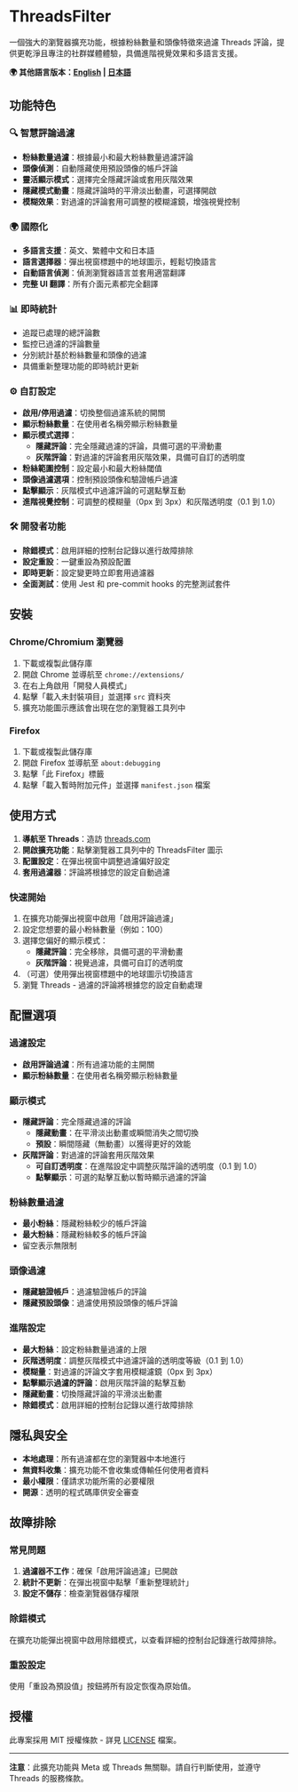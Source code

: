 # ThreadsFilter

一個強大的瀏覽器擴充功能，根據粉絲數量和頭像特徵來過濾 Threads 評論，提供更乾淨且專注的社群媒體體驗，具備進階視覺效果和多語言支援。

**🌍 其他語言版本：[English](README.md) | [日本語](README.ja.md)**

## 功能特色

### 🔍 **智慧評論過濾**

- **粉絲數量過濾**：根據最小和最大粉絲數量過濾評論
- **頭像偵測**：自動隱藏使用預設頭像的帳戶評論
- **靈活顯示模式**：選擇完全隱藏評論或套用灰階效果
- **隱藏模式動畫**：隱藏評論時的平滑淡出動畫，可選擇開啟
- **模糊效果**：對過濾的評論套用可調整的模糊濾鏡，增強視覺控制

### 🌍 **國際化**

- **多語言支援**：英文、繁體中文和日本語
- **語言選擇器**：彈出視窗標題中的地球圖示，輕鬆切換語言
- **自動語言偵測**：偵測瀏覽器語言並套用適當翻譯
- **完整 UI 翻譯**：所有介面元素都完全翻譯

### 📊 **即時統計**

- 追蹤已處理的總評論數
- 監控已過濾的評論數量
- 分別統計基於粉絲數量和頭像的過濾
- 具備重新整理功能的即時統計更新

### ⚙️ **自訂設定**

- **啟用/停用過濾**：切換整個過濾系統的開關
- **顯示粉絲數量**：在使用者名稱旁顯示粉絲數量
- **顯示模式選擇**：
  - **隱藏評論**：完全隱藏過濾的評論，具備可選的平滑動畫
  - **灰階評論**：對過濾的評論套用灰階效果，具備可自訂的透明度
- **粉絲範圍控制**：設定最小和最大粉絲閾值
- **頭像過濾選項**：控制預設頭像和驗證帳戶過濾
- **點擊顯示**：灰階模式中過濾評論的可選點擊互動
- **進階視覺控制**：可調整的模糊量（0px 到 3px）和灰階透明度（0.1 到 1.0）

### 🛠️ **開發者功能**

- **除錯模式**：啟用詳細的控制台記錄以進行故障排除
- **設定重設**：一鍵重設為預設配置
- **即時更新**：設定變更時立即套用過濾器
- **全面測試**：使用 Jest 和 pre-commit hooks 的完整測試套件

## 安裝

### Chrome/Chromium 瀏覽器

1. 下載或複製此儲存庫
2. 開啟 Chrome 並導航至 `chrome://extensions/`
3. 在右上角啟用「開發人員模式」
4. 點擊「載入未封裝項目」並選擇 `src` 資料夾
5. 擴充功能圖示應該會出現在您的瀏覽器工具列中

### Firefox

1. 下載或複製此儲存庫
2. 開啟 Firefox 並導航至 `about:debugging`
3. 點擊「此 Firefox」標籤
4. 點擊「載入暫時附加元件」並選擇 `manifest.json` 檔案

## 使用方式

1. **導航至 Threads**：造訪 [threads.com](https://www.threads.com)
2. **開啟擴充功能**：點擊瀏覽器工具列中的 ThreadsFilter 圖示
3. **配置設定**：在彈出視窗中調整過濾偏好設定
4. **套用過濾器**：評論將根據您的設定自動過濾

### 快速開始

1. 在擴充功能彈出視窗中啟用「啟用評論過濾」
2. 設定您想要的最小粉絲數量（例如：100）
3. 選擇您偏好的顯示模式：
   - **隱藏評論**：完全移除，具備可選的平滑動畫
   - **灰階評論**：視覺過濾，具備可自訂的透明度
4. （可選）使用彈出視窗標題中的地球圖示切換語言
5. 瀏覽 Threads - 過濾的評論將根據您的設定自動處理

## 配置選項

### 過濾設定

- **啟用評論過濾**：所有過濾功能的主開關
- **顯示粉絲數量**：在使用者名稱旁顯示粉絲數量

### 顯示模式

- **隱藏評論**：完全隱藏過濾的評論
  - **隱藏動畫**：在平滑淡出動畫或瞬間消失之間切換
  - **預設**：瞬間隱藏（無動畫）以獲得更好的效能
- **灰階評論**：對過濾的評論套用灰階效果
  - **可自訂透明度**：在進階設定中調整灰階評論的透明度（0.1 到 1.0）
  - **點擊顯示**：可選的點擊互動以暫時顯示過濾的評論

### 粉絲數量過濾

- **最小粉絲**：隱藏粉絲較少的帳戶評論
- **最大粉絲**：隱藏粉絲較多的帳戶評論
- 留空表示無限制

### 頭像過濾

- **隱藏驗證帳戶**：過濾驗證帳戶的評論
- **隱藏預設頭像**：過濾使用預設頭像的帳戶評論

### 進階設定

- **最大粉絲**：設定粉絲數量過濾的上限
- **灰階透明度**：調整灰階模式中過濾評論的透明度等級（0.1 到 1.0）
- **模糊量**：對過濾的評論文字套用模糊濾鏡（0px 到 3px）
- **點擊顯示過濾的評論**：啟用灰階評論的點擊互動
- **隱藏動畫**：切換隱藏評論的平滑淡出動畫
- **除錯模式**：啟用詳細的控制台記錄以進行故障排除

## 隱私與安全

- **本地處理**：所有過濾都在您的瀏覽器中本地進行
- **無資料收集**：擴充功能不會收集或傳輸任何使用者資料
- **最小權限**：僅請求功能所需的必要權限
- **開源**：透明的程式碼庫供安全審查

## 故障排除

### 常見問題

1. **過濾器不工作**：確保「啟用評論過濾」已開啟
2. **統計不更新**：在彈出視窗中點擊「重新整理統計」
3. **設定不儲存**：檢查瀏覽器儲存權限

### 除錯模式

在擴充功能彈出視窗中啟用除錯模式，以查看詳細的控制台記錄進行故障排除。

### 重設設定

使用「重設為預設值」按鈕將所有設定恢復為原始值。

## 授權

此專案採用 MIT 授權條款 - 詳見 [LICENSE](LICENSE) 檔案。

---

**注意**：此擴充功能與 Meta 或 Threads 無關聯。請自行判斷使用，並遵守 Threads 的服務條款。
